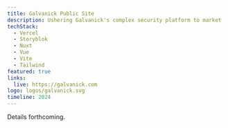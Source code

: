 ```yaml
---
title: Galvanick Public Site
description: Ushering Galvanick's complex security platform to market
techStack:
  - Vercel
  - Storyblok
  - Nuxt
  - Vue
  - Vite
  - Tailwind
featured: true
links:
  live: https://galvanick.com
logo: logos/galvanick.svg
timeline: 2024
---
```


Details forthcoming.
